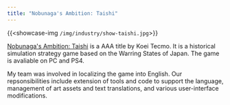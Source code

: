 ```yaml
---
title: "Nobunaga's Ambition: Taishi"
---
```


{{<showcase-img `/img/industry/show-taishi.jpg`>}}

[Nobunaga's Ambition: Taishi](https://store.steampowered.com/app/628890/NOBUNAGAS_AMBITION_Taishi/) is a AAA title by Koei Tecmo. It is a historical simulation strategy game based on the Warring States of Japan. The game is avaliable on PC and PS4.

                    
My team was involved in localizing the game into English. Our repsonsibilities include extension of tools and code to support the language, management of art assets and text translations, and various user-interface modifications. 
